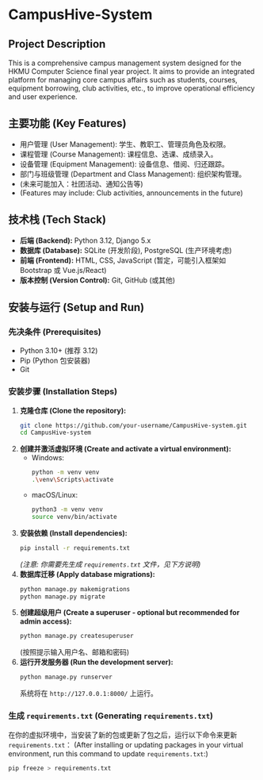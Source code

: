 # CampusHive-System 
## Project Description
This is a comprehensive campus management system designed for the HKMU Computer Science final year project. It aims to provide an integrated platform for managing core campus affairs such as students, courses, equipment borrowing, club activities, etc., to improve operational efficiency and user experience.
## 主要功能 (Key Features)
*   用户管理 (User Management): 学生、教职工、管理员角色及权限。
*   课程管理 (Course Management): 课程信息、选课、成绩录入。
*   设备管理 (Equipment Management): 设备信息、借阅、归还跟踪。
*   部门与班级管理 (Department and Class Management): 组织架构管理。
*   (未来可能加入：社团活动、通知公告等)
*   (Features may include: Club activities, announcements in the future)
## 技术栈 (Tech Stack)
*   **后端 (Backend):** Python 3.12, Django 5.x
*   **数据库 (Database):** SQLite (开发阶段), PostgreSQL (生产环境考虑)
*   **前端 (Frontend):** HTML, CSS, JavaScript (暂定，可能引入框架如 Bootstrap 或 Vue.js/React)
*   **版本控制 (Version Control):** Git, GitHub (或其他)
## 安装与运行 (Setup and Run)
### 先决条件 (Prerequisites)
*   Python 3.10+ (推荐 3.12)
*   Pip (Python 包安装器)
*   Git
### 安装步骤 (Installation Steps)
1.  **克隆仓库 (Clone the repository):**
    ```bash
    git clone https://github.com/your-username/CampusHive-system.git
    cd CampusHive-system
    ```
2.  **创建并激活虚拟环境 (Create and activate a virtual environment):**
    *   Windows:
        ```bash
        python -m venv venv
        .\venv\Scripts\activate
        ```
    *   macOS/Linux:
        ```bash
        python3 -m venv venv
        source venv/bin/activate
        ```
3.  **安装依赖 (Install dependencies):**
    ```bash
    pip install -r requirements.txt
    ```
    *(注意: 你需要先生成 `requirements.txt` 文件，见下方说明)*
4.  **数据库迁移 (Apply database migrations):**
    ```bash
    python manage.py makemigrations
    python manage.py migrate
    ```
5.  **创建超级用户 (Create a superuser - optional but recommended for admin access):**
    ```bash
    python manage.py createsuperuser
    ```
    (按照提示输入用户名、邮箱和密码)
6.  **运行开发服务器 (Run the development server):**
    ```bash
    python manage.py runserver
    ```
    系统将在 `http://127.0.0.1:8000/` 上运行。
### 生成 `requirements.txt` (Generating `requirements.txt`)
在你的虚拟环境中，当安装了新的包或更新了包之后，运行以下命令来更新 `requirements.txt`：
(After installing or updating packages in your virtual environment, run this command to update `requirements.txt`:)
```bash
pip freeze > requirements.txt